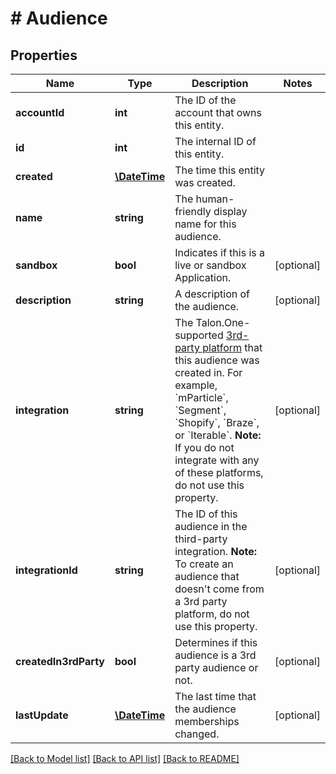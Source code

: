 # # Audience

## Properties

Name | Type | Description | Notes
------------ | ------------- | ------------- | -------------
**accountId** | **int** | The ID of the account that owns this entity. | 
**id** | **int** | The internal ID of this entity. | 
**created** | [**\DateTime**](\DateTime.md) | The time this entity was created. | 
**name** | **string** | The human-friendly display name for this audience. | 
**sandbox** | **bool** | Indicates if this is a live or sandbox Application. | [optional] 
**description** | **string** | A description of the audience. | [optional] 
**integration** | **string** | The Talon.One-supported [3rd-party platform](https://docs.talon.one/docs/dev/technology-partners/overview) that this audience was created in.  For example, &#x60;mParticle&#x60;, &#x60;Segment&#x60;, &#x60;Shopify&#x60;, &#x60;Braze&#x60;, or &#x60;Iterable&#x60;.  **Note:** If you do not integrate with any of these platforms, do not use this property. | [optional] 
**integrationId** | **string** | The ID of this audience in the third-party integration.  **Note:** To create an audience that doesn&#39;t come from a 3rd party platform, do not use this property. | [optional] 
**createdIn3rdParty** | **bool** | Determines if this audience is a 3rd party audience or not. | [optional] 
**lastUpdate** | [**\DateTime**](\DateTime.md) | The last time that the audience memberships changed. | [optional] 

[[Back to Model list]](../../README.md#documentation-for-models) [[Back to API list]](../../README.md#documentation-for-api-endpoints) [[Back to README]](../../README.md)


